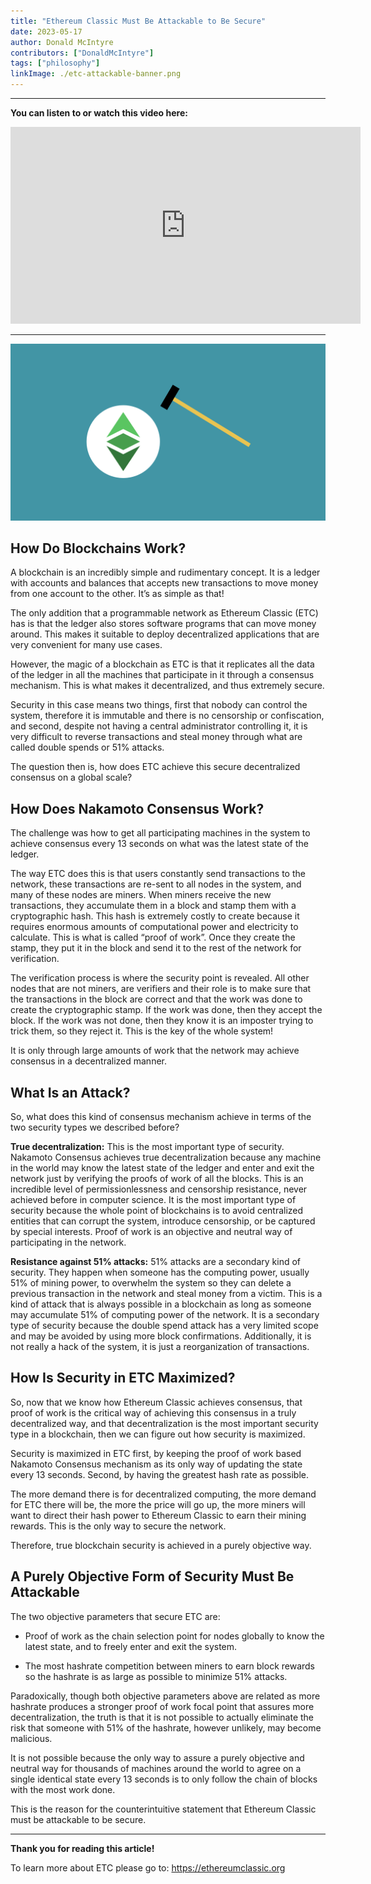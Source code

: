 ```yaml
---
title: "Ethereum Classic Must Be Attackable to Be Secure"
date: 2023-05-17
author: Donald McIntyre
contributors: ["DonaldMcIntyre"]
tags: ["philosophy"]
linkImage: ./etc-attackable-banner.png
---
```


---
**You can listen to or watch this video here:**

<iframe width="560" height="315" src="https://www.youtube.com/embed/GF8lxfsqdi0" title="YouTube video player" frameborder="0" allow="accelerometer; autoplay; clipboard-write; encrypted-media; gyroscope; picture-in-picture; web-share" allowfullscreen></iframe>

---

![ETC must be attackable.](./etc-attackable-banner.png)

## How Do Blockchains Work?

A blockchain is an incredibly simple and rudimentary concept. It is a ledger with accounts and balances that accepts new transactions to move money from one account to the other. It’s as simple as that!

The only addition that a programmable network as Ethereum Classic (ETC) has is that the ledger also stores software programs that can move money around. This makes it suitable to deploy decentralized applications that are very convenient for many use cases.

However, the magic of a blockchain as ETC is that it replicates all the data of the ledger in all the machines that participate in it through a consensus mechanism. This is what makes it decentralized, and thus extremely secure.

Security in this case means two things, first that nobody can control the system, therefore it is immutable and there is no censorship or confiscation, and second, despite not having a central administrator controlling it, it is very difficult to reverse transactions and steal money through what are called double spends or 51% attacks.

The question then is, how does ETC achieve this secure decentralized consensus on a global scale?

## How Does Nakamoto Consensus Work?

The challenge was how to get all participating machines in the system to achieve consensus every 13 seconds on what was the latest state of the ledger.

The way ETC does this is that users constantly send transactions to the network, these transactions are re-sent to all nodes in the system, and many of these nodes are miners. When miners receive the new transactions, they accumulate them in a block and stamp them with a cryptographic hash. This hash is extremely costly to create because it requires enormous amounts of computational power and electricity to calculate. This is what is called “proof of work”. Once they create the stamp, they put it in the block and send it to the rest of the network for verification.

The verification process is where the security point is revealed. All other nodes that are not miners, are verifiers and their role is to make sure that the transactions in the block are correct and that the work was done to create the cryptographic stamp. If the work was done, then they accept the block. If the work was not done, then they know it is an imposter trying to trick them, so they reject it. This is the key of the whole system!

It is only through large amounts of work that the network may achieve consensus in a decentralized manner.

## What Is an Attack?

So, what does this kind of consensus mechanism achieve in terms of the two security types we described before?

**True decentralization:** This is the most important type of security. Nakamoto Consensus achieves true decentralization because any machine in the world may know the latest state of the ledger and enter and exit the network just by verifying the proofs of work of all the blocks. This is an incredible level of permissionlessness and censorship resistance, never achieved before in computer science. It is the most important type of security because the whole point of blockchains is to avoid centralized entities that can corrupt the system, introduce censorship, or be captured by special interests. Proof of work is an objective and neutral way of participating in the network.

**Resistance against 51% attacks:** 51% attacks are a secondary kind of security. They happen when someone has the computing power, usually 51% of mining power, to overwhelm the system so they can delete a previous transaction in the network and steal money from a victim. This is a kind of attack that is always possible in a blockchain as long as someone may accumulate 51% of computing power of the network. It is a secondary type of security because the double spend attack has a very limited scope and may be avoided by using more block confirmations. Additionally, it is not really a hack of the system, it is just a reorganization of transactions.

## How Is Security in ETC Maximized?

So, now that we know how Ethereum Classic achieves consensus, that proof of work is the critical way of achieving this consensus in a truly decentralized way, and that decentralization is the most important security type in a blockchain, then we can figure out how security is maximized.

Security is maximized in ETC first, by keeping the proof of work based Nakamoto Consensus mechanism as its only way of updating the state every 13 seconds. Second, by having the greatest hash rate as possible. 

The more demand there is for decentralized computing, the more demand for ETC there will be, the more the price will go up, the more miners will want to direct their hash power to Ethereum Classic to earn their mining rewards. This is the only way to secure the network.

Therefore, true blockchain security is achieved in a purely objective way.

## A Purely Objective Form of Security Must Be Attackable

The two objective parameters that secure ETC are:

- Proof of work as the chain selection point for nodes globally to know the latest state, and to freely enter and exit the system.

- The most hashrate competition between miners to earn block rewards so the hashrate is as large as possible to minimize 51% attacks.

Paradoxically, though both objective parameters above are related as more hashrate produces a stronger proof of work focal point that assures more decentralization, the truth is that it is not possible to actually eliminate the risk that someone with 51% of the hashrate, however unlikely, may become malicious.

It is not possible because the only way to assure a purely objective and neutral way for thousands of machines around the world to agree on a single identical state every 13 seconds is to only follow the chain of blocks with the most work done.

This is the reason for the counterintuitive statement that Ethereum Classic must be attackable to be secure.

---

**Thank you for reading this article!**

To learn more about ETC please go to: https://ethereumclassic.org
